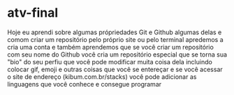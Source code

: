 # atv-final

 Hoje eu aprendi sobre algumas própriedades Git e Github algumas delas e comom criar um repositório pelo próprio site ou pelo terminal apredemos a cria uma conta e também aprendemos que se você criar um repositório com seu nome do Github você cria um repositório especial que se torna sua "bio" do seu perfiu que você pode modificar muita coisa dela incluindo colocar gif, emoji e outras coisas que você se entereçar e se você acessar o site de endereço (kibum.com.br/stacks) você pode adicionar as linguagens que você conhece e consegue programar 
